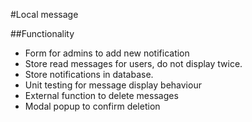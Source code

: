 <!-- @format -->

#Local message

##Functionality

- Form for admins to add new notification
- Store read messages for users, do not display twice.
- Store notifications in database.
- Unit testing for message display behaviour
- External function to delete messages
- Modal popup to confirm deletion
